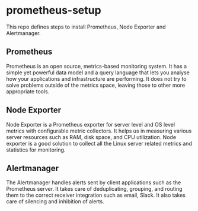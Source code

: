 # prometheus-setup
This repo defines steps to install Prometheus, Node Exporter and Alertmanager.
 ## Prometheus
 Prometheus is an open source, metrics-based monitoring system. It has a simple yet powerful data model and a query language that lets you analyse how your applications and infrastructure are performing. It does not try to solve problems outside of the metrics space, leaving those to other more appropriate tools.

 ## Node Exporter
 Node Exporter is a Prometheus exporter for server level and OS level metrics with configurable metric collectors. It helps us in measuring various server resources such as RAM, disk space, and CPU utilization. Node exporter is a good solution to collect all the Linux server related metrics and statistics for monitoring.

 ## Alertmanager
 The Alertmanager handles alerts sent by client applications such as the Prometheus server. It takes care of deduplicating, grouping, and routing them to the correct receiver integration such as email, Slack. It also takes care of silencing and inhibition of alerts.
